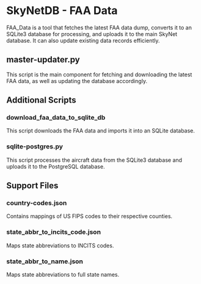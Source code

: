 # SkyNetDB - FAA Data

FAA\_Data is a tool that fetches the latest FAA data dump, converts it to an SQLite3 database for processing, and uploads it to the main SkyNet database. It can also update existing data records efficiently.

## master-updater.py

This script is the main component for fetching and downloading the latest FAA data, as well as updating the database accordingly.

## Additional Scripts

### download_faa_data_to_sqlite_db

This script downloads the FAA data and imports it into an SQLite database.

### sqlite-postgres.py

This script processes the aircraft data from the SQLite3 database and uploads it to the PostgreSQL database.

## Support Files

### country-codes.json

Contains mappings of US FIPS codes to their respective counties.

### state_abbr_to_incits_code.json

Maps state abbreviations to INCITS codes.

### state_abbr_to_name.json

Maps state abbreviations to full state names.

